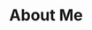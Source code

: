 ---
layout: home
title: About Me
nav_exclude: true
permalink: index.html
seo:
  type: Website
  name: Data Science Tools and Applications
---